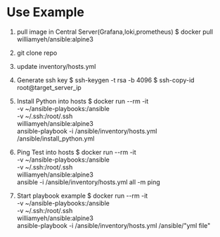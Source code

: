 # Use Example
1. pull image in Central Server(Grafana,loki,prometheus)
$ docker pull williamyeh/ansible:alpine3

2. git clone repo

3. update inventory/hosts.yml

4. Generate ssh key
$ ssh-keygen -t rsa -b 4096
$ ssh-copy-id root@target_server_ip

   
4. Install Python into hosts
$ docker run --rm -it \
  -v ~/ansible-playbooks:/ansible \
  -v ~/.ssh:/root/.ssh \
  williamyeh/ansible:alpine3 \
  ansible-playbook -i /ansible/inventory/hosts.yml /ansible/install_python.yml



5. Ping Test into hosts
$ docker run --rm -it \
  -v ~/ansible-playbooks:/ansible \
  -v ~/.ssh:/root/.ssh \
  williamyeh/ansible:alpine3 \
  ansible -i /ansible/inventory/hosts.yml all -m ping


6. Start playbook example
$ docker run --rm -it \
  -v ~/ansible-playbooks:/ansible \
  -v ~/.ssh:/root/.ssh \
  williamyeh/ansible:alpine3 \
  ansible-playbook -i /ansible/inventory/hosts.yml /ansible/"yml file"

